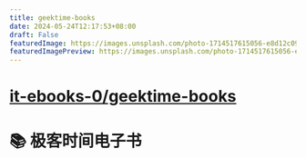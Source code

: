 ```yaml
---
title: geektime-books
date: 2024-05-24T12:17:53+08:00
draft: False
featuredImage: https://images.unsplash.com/photo-1714517615056-e8d12c09b3bd?ixid=M3w0NjAwMjJ8MHwxfHJhbmRvbXx8fHx8fHx8fDE3MTY1MjQyNTd8&ixlib=rb-4.0.3
featuredImagePreview: https://images.unsplash.com/photo-1714517615056-e8d12c09b3bd?ixid=M3w0NjAwMjJ8MHwxfHJhbmRvbXx8fHx8fHx8fDE3MTY1MjQyNTd8&ixlib=rb-4.0.3
---
```


# [it-ebooks-0/geektime-books](https://github.com/it-ebooks-0/geektime-books)

# :books: 极客时间电子书
